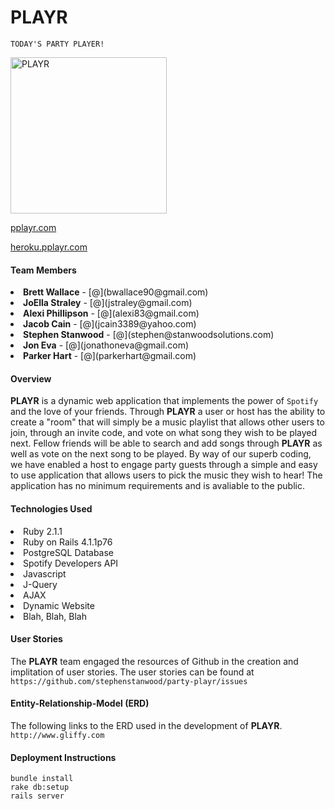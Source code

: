 # PLAYR
```````
TODAY'S PARTY PLAYER! 

```````
<a href="http://tinypic.com?ref=14wez6b" target="_blank"><img src="http://i58.tinypic.com/14wez6b.jpg" border="0" alt="PLAYR" style="width: 250px;"></a>

[pplayr.com](http://www.pplayr.co)
 
[heroku.pplayr.com](http://pplayr.herokuapp.com/)




<h4>Team Members</h4>
<li><b>Brett Wallace</b> - [@](bwallace90@gmail.com)</li>
<li><b>JoElla Straley</b> - [@](jstraley@gmail.com)</li>
<li><b>Alexi Phillipson</b> - [@](alexi83@gmail.com)</li>
<li><b>Jacob Cain</b> - [@](jcain3389@yahoo.com)</li>
<li><b>Stephen Stanwood</b> - [@](stephen@stanwoodsolutions.com)
</li>
<li><b>Jon Eva</b> - [@](jonathoneva@gmail.com)</li>
<li><b>Parker Hart</b> - [@](parkerhart@gmail.com)</li>




<h4>Overview</h4>

<b>PLAYR</b> is a dynamic web application that implements the power of ``Spotify`` and the love of your friends. Through <b>PLAYR</b> a user or host has the ability to create a "room" that will simply be a music playlist that allows other users to join, through an invite code, and vote on what song they wish to be played next. Fellow friends will be able to search and add songs through <b>PLAYR</b> as well as vote on the next song to be played. By way of our superb coding, we have enabled a host to engage party guests through a simple and easy to use application that allows users to pick the music they wish to hear! The application has no minimum requirements and is avaliable to the public. 

<h4>Technologies Used</h4>

<li>Ruby 2.1.1</l1>
<li>Ruby on Rails 4.1.1p76</li>
<li>PostgreSQL Database</li>
<li>Spotify Developers API</li>
<li>Javascript</li>
<li>J-Query</li>
<li>AJAX</li>
<li>Dynamic Website</li>
<li>Blah, Blah, Blah</li>


<h4>User Stories</h4>

The <b>PLAYR</b> team engaged the resources of Github in the creation and implitation of user stories. The user stories can be found at 
`https://github.com/stephenstanwood/party-playr/issues`

<h4>Entity-Relationship-Model (ERD)</h4>

The following links to the ERD used in the development of <b>PLAYR</b>. 
`http://www.gliffy.com`


<h4>Deployment Instructions</h4>


`````
bundle install
rake db:setup
rails server

`````
